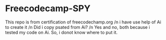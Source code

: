 # Freecodecamp-SPY

This repo is from certification of freecodechamp.org /n
i have use help of Ai to create it /n
Did i copy psated from Ai? /n
Yes and no, both because i tested my code on Ai. So, i donot know where to put it.
